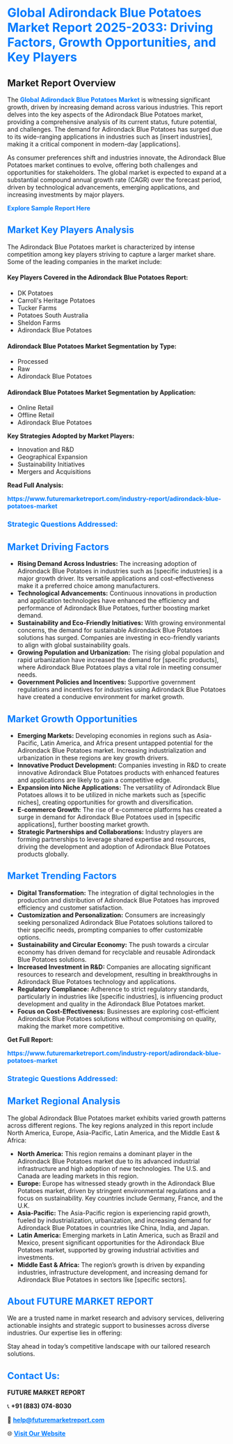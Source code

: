 <h1 style="color: #007BFF;">Global Adirondack Blue Potatoes Market Report 2025-2033: Driving Factors, Growth Opportunities, and Key Players</h1>

<section id="overview">
<h2>Market Report Overview</h2>
<p>The <a href="https://www.futuremarketreport.com/industry-report/adirondack-blue-potatoes-market" style="color: #007BFF; text-decoration: none;"><strong>Global Adirondack Blue Potatoes Market</strong></a> is witnessing significant growth, driven by increasing demand across various industries. This report delves into the key aspects of the Adirondack Blue Potatoes market, providing a comprehensive analysis of its current status, future potential, and challenges. The demand for Adirondack Blue Potatoes has surged due to its wide-ranging applications in industries such as [insert industries], making it a critical component in modern-day [applications].</p>
<p>As consumer preferences shift and industries innovate, the Adirondack Blue Potatoes market continues to evolve, offering both challenges and opportunities for stakeholders. The global market is expected to expand at a substantial compound annual growth rate (CAGR) over the forecast period, driven by technological advancements, emerging applications, and increasing investments by major players.</p>
</section>

<section id="overview">
<p><a href="https://www.futuremarketreport.com/request-sample/reportId=100346" style="color: #007BFF; text-decoration: none;"><strong>Explore Sample Report Here</strong></a></p>
</section>

<section id="key-players">
<h2 style="color: #007BFF;">Market Key Players Analysis</h2>
<p>The Adirondack Blue Potatoes market is characterized by intense competition among key players striving to capture a larger market share. Some of the leading companies in the market include:</p>
<h4>Key Players Covered in the Adirondack Blue Potatoes Report:</h4>
<ul><li>DK Potatoes</li><li>Carroll&#039;s Heritage Potatoes</li><li>Tucker Farms</li><li>Potatoes South Australia</li><li>Sheldon Farms</li><li>Adirondack Blue Potatoes</li></ul>
<h4>Adirondack Blue Potatoes Market Segmentation by Type:</h4>
<ul><li>Processed</li><li>Raw</li><li>Adirondack Blue Potatoes</li></ul>

<h4>Adirondack Blue Potatoes Market Segmentation by Application:</h4>
<ul><li>Online Retail</li><li>Offline Retail</li><li>Adirondack Blue Potatoes</li></ul>
<p><strong>Key Strategies Adopted by Market Players:</strong></p>
<ul>
<li>Innovation and R&D</li>
<li>Geographical Expansion</li>
<li>Sustainability Initiatives</li>
<li>Mergers and Acquisitions</li>
</ul>
</section>

<section>
<p><strong>Read Full Analysis: </strong></p><a href="https://www.futuremarketreport.com/industry-report/adirondack-blue-potatoes-market" style="color: #007BFF; text-decoration: none;"><strong>https://www.futuremarketreport.com/industry-report/adirondack-blue-potatoes-market</strong></a>
<h3 style="color: #007BFF;">Strategic Questions Addressed:</h3>
</section>

<section id="driving-factors">
<h2 style="color: #007BFF;">Market Driving Factors</h2>
<ul>
<li><strong>Rising Demand Across Industries:</strong> The increasing adoption of Adirondack Blue Potatoes in industries such as [specific industries] is a major growth driver. Its versatile applications and cost-effectiveness make it a preferred choice among manufacturers.</li>
<li><strong>Technological Advancements:</strong> Continuous innovations in production and application technologies have enhanced the efficiency and performance of Adirondack Blue Potatoes, further boosting market demand.</li>
<li><strong>Sustainability and Eco-Friendly Initiatives:</strong> With growing environmental concerns, the demand for sustainable Adirondack Blue Potatoes solutions has surged. Companies are investing in eco-friendly variants to align with global sustainability goals.</li>
<li><strong>Growing Population and Urbanization:</strong> The rising global population and rapid urbanization have increased the demand for [specific products], where Adirondack Blue Potatoes plays a vital role in meeting consumer needs.</li>
<li><strong>Government Policies and Incentives:</strong> Supportive government regulations and incentives for industries using Adirondack Blue Potatoes have created a conducive environment for market growth.</li>
</ul>
</section>

<section id="growth-opportunities">
<h2 style="color: #007BFF;">Market Growth Opportunities</h2>
<ul>
<li><strong>Emerging Markets:</strong> Developing economies in regions such as Asia-Pacific, Latin America, and Africa present untapped potential for the Adirondack Blue Potatoes market. Increasing industrialization and urbanization in these regions are key growth drivers.</li>
<li><strong>Innovative Product Development:</strong> Companies investing in R&D to create innovative Adirondack Blue Potatoes products with enhanced features and applications are likely to gain a competitive edge.</li>
<li><strong>Expansion into Niche Applications:</strong> The versatility of Adirondack Blue Potatoes allows it to be utilized in niche markets such as [specific niches], creating opportunities for growth and diversification.</li>
<li><strong>E-commerce Growth:</strong> The rise of e-commerce platforms has created a surge in demand for Adirondack Blue Potatoes used in [specific applications], further boosting market growth.</li>
<li><strong>Strategic Partnerships and Collaborations:</strong> Industry players are forming partnerships to leverage shared expertise and resources, driving the development and adoption of Adirondack Blue Potatoes products globally.</li>
</ul>
</section>

<section id="trending-factors">
<h2 style="color: #007BFF;">Market Trending Factors</h2>
<ul>
<li><strong>Digital Transformation:</strong> The integration of digital technologies in the production and distribution of Adirondack Blue Potatoes has improved efficiency and customer satisfaction.</li>
<li><strong>Customization and Personalization:</strong> Consumers are increasingly seeking personalized Adirondack Blue Potatoes solutions tailored to their specific needs, prompting companies to offer customizable options.</li>
<li><strong>Sustainability and Circular Economy:</strong> The push towards a circular economy has driven demand for recyclable and reusable Adirondack Blue Potatoes solutions.</li>
<li><strong>Increased Investment in R&D:</strong> Companies are allocating significant resources to research and development, resulting in breakthroughs in Adirondack Blue Potatoes technology and applications.</li>
<li><strong>Regulatory Compliance:</strong> Adherence to strict regulatory standards, particularly in industries like [specific industries], is influencing product development and quality in the Adirondack Blue Potatoes market.</li>
<li><strong>Focus on Cost-Effectiveness:</strong> Businesses are exploring cost-efficient Adirondack Blue Potatoes solutions without compromising on quality, making the market more competitive.</li>
</ul>
</section>

<section>
<p><strong>Get Full Report: </strong></p><a href="https://www.futuremarketreport.com/industry-report/adirondack-blue-potatoes-market" style="color: #007BFF; text-decoration: none;"><strong>https://www.futuremarketreport.com/industry-report/adirondack-blue-potatoes-market</strong></a>
<h3 style="color: #007BFF;">Strategic Questions Addressed:</h3>
</section>


<section id="regional-analysis">
<h2 style="color: #007BFF;">Market Regional Analysis</h2>
<p>The global Adirondack Blue Potatoes market exhibits varied growth patterns across different regions. The key regions analyzed in this report include North America, Europe, Asia-Pacific, Latin America, and the Middle East & Africa:</p>
<ul>
<li><strong>North America:</strong> This region remains a dominant player in the Adirondack Blue Potatoes market due to its advanced industrial infrastructure and high adoption of new technologies. The U.S. and Canada are leading markets in this region.</li>
<li><strong>Europe:</strong> Europe has witnessed steady growth in the Adirondack Blue Potatoes market, driven by stringent environmental regulations and a focus on sustainability. Key countries include Germany, France, and the U.K.</li>
<li><strong>Asia-Pacific:</strong> The Asia-Pacific region is experiencing rapid growth, fueled by industrialization, urbanization, and increasing demand for Adirondack Blue Potatoes in countries like China, India, and Japan.</li>
<li><strong>Latin America:</strong> Emerging markets in Latin America, such as Brazil and Mexico, present significant opportunities for the Adirondack Blue Potatoes market, supported by growing industrial activities and investments.</li>
<li><strong>Middle East & Africa:</strong> The region’s growth is driven by expanding industries, infrastructure development, and increasing demand for Adirondack Blue Potatoes in sectors like [specific sectors].</li>
</ul>
</section>

<footer>
<h2 style="color: #007BFF;">About FUTURE MARKET REPORT</h2>
<p>We are a trusted name in market research and advisory services, delivering actionable insights and strategic support to businesses across diverse industries. Our expertise lies in offering:</p>

<p>Stay ahead in today’s competitive landscape with our tailored research solutions.</p>

<h2 style="color: #007BFF;">Contact Us:</h2>
<p><strong>FUTURE MARKET REPORT</strong></p>
<p>📞 <strong>+91 (883) 074-8030</strong></p>
<p>📧 <strong><a href="mailto:help@futuremarketreport.com" style="color: #007BFF;">help@futuremarketreport.com</a></strong></p>
<p>🌐 <strong><a href="https://www.futuremarketreport.com/" style="color: #007BFF;">Visit Our Website</a></strong></p>
</footer>